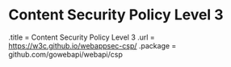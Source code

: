 # Content Security Policy Level 3

.title = Content Security Policy Level 3
.url = <https://w3c.github.io/webappsec-csp/>
.package = github.com/gowebapi/webapi/csp
